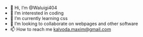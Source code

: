 - 👋 Hi, I’m @Waluigi404
- 👀 I’m interested in coding
- 🌱 I’m currently learning css
- 💞️ I’m looking to collaborate on webpages and other software
- 📫 How to reach me kalvoda.maxim@gmail.com

<!---
Waluigi404/Waluigi404 is a ✨ special ✨ repository because its `README.md` (this file) appears on your GitHub profile.
You can click the Preview link to take a look at your changes.
--->
